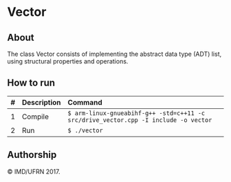 # Vector

## About

The class Vector consists of implementing the abstract data type (ADT) list, using structural properties and operations. 

## How to run

| #       | Description           | Command  |
| :------------- |:-------------| :-----|
| 1      | Compile | ```$ arm-linux-gnueabihf-g++ -std=c++11 -c src/drive_vector.cpp -I include -o vector``` |
| 2      | Run   | ```$ ./vector``` |


## Authorship


&copy; IMD/UFRN 2017.
